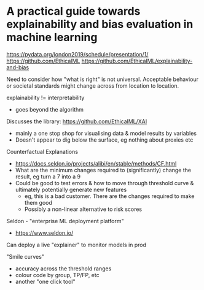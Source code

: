 # A practical guide towards explainability and bias evaluation in machine learning

https://pydata.org/london2019/schedule/presentation/1/
https://github.com/EthicalML
https://github.com/EthicalML/explainability-and-bias


Need to consider how "what is right" is not universal. Acceptable behaviour or societal standards might change across from location to location.


explainability != interpretability
- goes beyond the algorithm


Discusses the library: https://github.com/EthicalML/XAI
- mainly a one stop shop for visualising data & model results by variables
- Doesn't appear to dig below the surface, eg nothing about proxies etc



Counterfactual Explanations
- https://docs.seldon.io/projects/alibi/en/stable/methods/CF.html
- What are the minimum changes required to (significantly) change the result, eg turn a 7 into a 9
- Could be good to test errors & how to move through threshold curve & ultimately potentially generate new features
    - eg, this is a bad customer. There are the changes required to make them good
    - Possibly a non-linear alternative to risk scores




Seldon - "enterprise ML deployment platform"
- https://www.seldon.io/


Can deploy a live "explainer" to monitor models in prod



"Smile curves"
- accuracy across the threshold ranges
- colour code by group, TP/FP, etc
- another "one click tool"